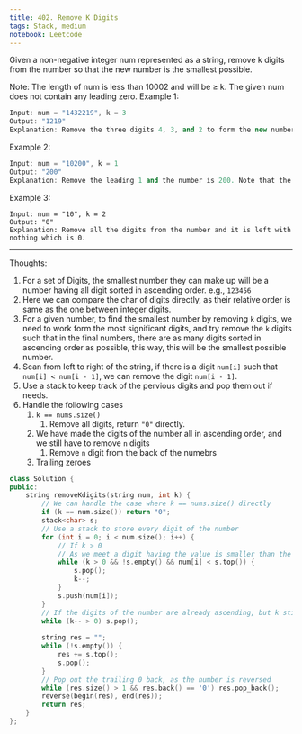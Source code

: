 ```yaml
---
title: 402. Remove K Digits
tags: Stack, medium
notebook: Leetcode
---
```


Given a non-negative integer num represented as a string, remove k digits from the number so that the new number is the smallest possible.

Note:
The length of num is less than 10002 and will be ≥ k.
The given num does not contain any leading zero.
Example 1:
```c++
Input: num = "1432219", k = 3
Output: "1219"
Explanation: Remove the three digits 4, 3, and 2 to form the new number 1219 which is the smallest.
```
Example 2:
```c++
Input: num = "10200", k = 1
Output: "200"
Explanation: Remove the leading 1 and the number is 200. Note that the output must not contain leading zeroes.
```
Example 3:
```
Input: num = "10", k = 2
Output: "0"
Explanation: Remove all the digits from the number and it is left with nothing which is 0.
```

----------
Thoughts:
1. For a set of Digits, the smallest number they can make up will be a number having all digit sorted in ascending order. e.g., `123456`
2. Here we can compare the char of digits directly, as their relative order is same as the one between integer digits.
3. For a given number, to find the smallest number by removing `k` digits, we need to work form the most significant digits, and try remove the `k` digits such that in the final numbers, there are as many digits sorted in ascending order as possible, this way, this will be the smallest possible number.
4. Scan from left to right of the string, if there is a digit `num[i]` such that `num[i] < num[i - 1]`, we can remove the digit `num[i - 1]`.
5. Use a stack to keep track of the pervious digits and pop them out if needs.
6. Handle the following cases 
   1. `k == nums.size()`
      1. Remove all digits, return `"0"` directly.
   2. We have made the digits of the number all in ascending order, and we still have to remove `n` digits
      1. Remove `n` digit from the back of the numebrs
   3. Trailing zeroes

```c++
class Solution {
public:
    string removeKdigits(string num, int k) {
        // We can handle the case where k == nums.size() directly
        if (k == num.size()) return "0";
        stack<char> s;
        // Use a stack to store every digit of the number
        for (int i = 0; i < num.size(); i++) {
            // If k > 0
            // As we meet a digit having the value is smaller than the one on the top of the stack for previous digit, we remove the one on the top of the stack, to make as many digits in ascending order as possible
            while (k > 0 && !s.empty() && num[i] < s.top()) {
                s.pop();
                k--;
            }
            s.push(num[i]);
        }
        // If the digits of the number are already ascending, but k still > 0, we remove k digits from the back of the number, i.e., directly pop out from the stack.
        while (k-- > 0) s.pop();
        
        string res = "";
        while (!s.empty()) {
            res += s.top();
            s.pop();
        }  
        // Pop out the trailing 0 back, as the number is reversed
        while (res.size() > 1 && res.back() == '0') res.pop_back();
        reverse(begin(res), end(res));
        return res;
    }
};
```